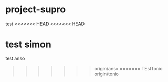 # project-supro
test
<<<<<<< HEAD
<<<<<<< HEAD

test simon
=======
test anso
>>>>>>> origin/anso
=======
TEstTonio
>>>>>>> origin/tonio
